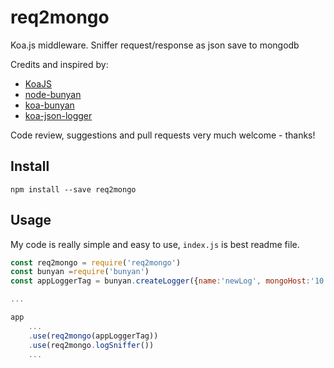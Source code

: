 req2mongo
===============

Koa.js middleware. Sniffer request/response as json save to mongodb

Credits and inspired by:

* [KoaJS](https://github.com/koajs)
* [node-bunyan](https://github.com/trentm/node-bunyan)
* [koa-bunyan](https://github.com/ivpusic/koa-bunyan)
* [koa-json-logger](https://github.com/rudijs/koa-json-logger)


Code review, suggestions and pull requests very much welcome - thanks!

## Install 

`npm install --save req2mongo`

## Usage 

My code is really simple and easy to use, `index.js` is best readme file.


```javascript
const req2mongo = require('req2mongo')
const bunyan =require('bunyan')
const appLoggerTag = bunyan.createLogger({name:'newLog', mongoHost:'10.8.8.111', mongoDB:'testLog', mongoPort:27017, mongoCollection:'logs'})

...

app
    ...
    .use(req2mongo(appLoggerTag))
    .use(req2mongo.logSniffer())
    ...
    
```

